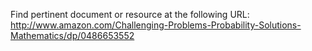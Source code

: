 Find pertinent document or resource at the following URL:
http://www.amazon.com/Challenging-Problems-Probability-Solutions-Mathematics/dp/0486653552
